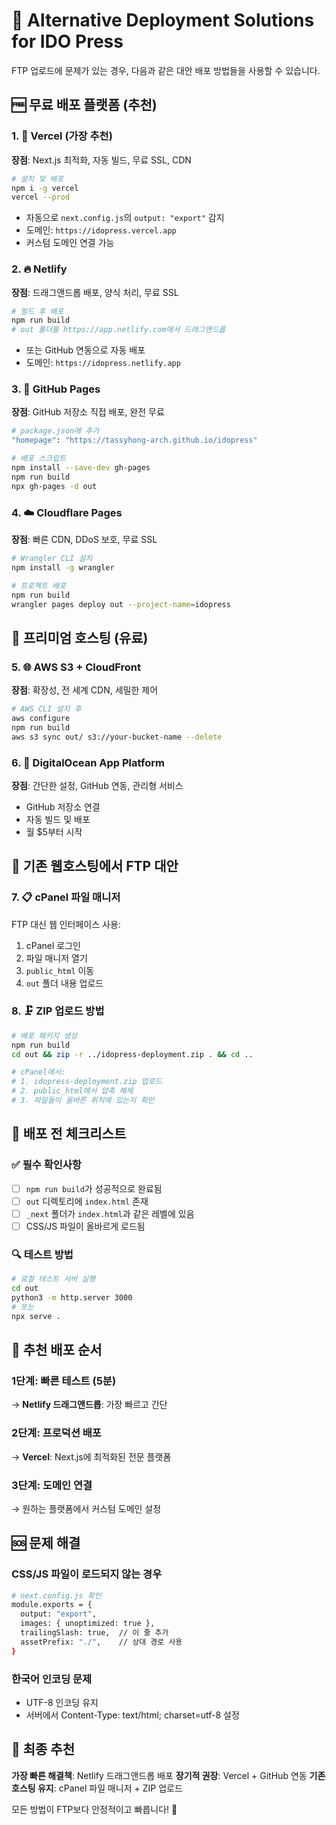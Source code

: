 # 🚀 Alternative Deployment Solutions for IDO Press

FTP 업로드에 문제가 있는 경우, 다음과 같은 대안 배포 방법들을 사용할 수 있습니다.

## 🆓 무료 배포 플랫폼 (추천)

### 1. 🌟 Vercel (가장 추천)
**장점**: Next.js 최적화, 자동 빌드, 무료 SSL, CDN
```bash
# 설치 및 배포
npm i -g vercel
vercel --prod
```
- 자동으로 `next.config.js`의 `output: "export"` 감지
- 도메인: `https://idopress.vercel.app`
- 커스텀 도메인 연결 가능

### 2. 🔥 Netlify
**장점**: 드래그앤드롭 배포, 양식 처리, 무료 SSL
```bash
# 빌드 후 배포
npm run build
# out 폴더를 https://app.netlify.com에서 드래그앤드롭
```
- 또는 GitHub 연동으로 자동 배포
- 도메인: `https://idopress.netlify.app`

### 3. 📄 GitHub Pages
**장점**: GitHub 저장소 직접 배포, 완전 무료
```bash
# package.json에 추가
"homepage": "https://tassyhong-arch.github.io/idopress"

# 배포 스크립트
npm install --save-dev gh-pages
npm run build
npx gh-pages -d out
```

### 4. ☁️ Cloudflare Pages
**장점**: 빠른 CDN, DDoS 보호, 무료 SSL
```bash
# Wrangler CLI 설치
npm install -g wrangler

# 프로젝트 배포
npm run build
wrangler pages deploy out --project-name=idopress
```

## 🏢 프리미엄 호스팅 (유료)

### 5. 🌐 AWS S3 + CloudFront
**장점**: 확장성, 전 세계 CDN, 세밀한 제어
```bash
# AWS CLI 설치 후
aws configure
npm run build
aws s3 sync out/ s3://your-bucket-name --delete
```

### 6. 🔵 DigitalOcean App Platform
**장점**: 간단한 설정, GitHub 연동, 관리형 서비스
- GitHub 저장소 연결
- 자동 빌드 및 배포
- 월 $5부터 시작

## 🔧 기존 웹호스팅에서 FTP 대안

### 7. 📋 cPanel 파일 매니저
FTP 대신 웹 인터페이스 사용:
1. cPanel 로그인
2. 파일 매니저 열기
3. `public_html` 이동
4. `out` 폴더 내용 업로드

### 8. 🗜️ ZIP 업로드 방법
```bash
# 배포 패키지 생성
npm run build
cd out && zip -r ../idopress-deployment.zip . && cd ..

# cPanel에서:
# 1. idopress-deployment.zip 업로드
# 2. public_html에서 압축 해제
# 3. 파일들이 올바른 위치에 있는지 확인
```

## 🚦 배포 전 체크리스트

### ✅ 필수 확인사항
- [ ] `npm run build`가 성공적으로 완료됨
- [ ] `out` 디렉토리에 `index.html` 존재
- [ ] `_next` 폴더가 `index.html`과 같은 레벨에 있음
- [ ] CSS/JS 파일이 올바르게 로드됨

### 🔍 테스트 방법
```bash
# 로컬 테스트 서버 실행
cd out
python3 -m http.server 3000
# 또는
npx serve .
```

## 🎯 추천 배포 순서

### 1단계: 빠른 테스트 (5분)
→ **Netlify 드래그앤드롭**: 가장 빠르고 간단

### 2단계: 프로덕션 배포
→ **Vercel**: Next.js에 최적화된 전문 플랫폼

### 3단계: 도메인 연결
→ 원하는 플랫폼에서 커스텀 도메인 설정

## 🆘 문제 해결

### CSS/JS 파일이 로드되지 않는 경우
```bash
# next.config.js 확인
module.exports = {
  output: "export",
  images: { unoptimized: true },
  trailingSlash: true,  // 이 줄 추가
  assetPrefix: "./",    // 상대 경로 사용
}
```

### 한국어 인코딩 문제
- UTF-8 인코딩 유지
- 서버에서 Content-Type: text/html; charset=utf-8 설정

## 🌟 최종 추천

**가장 빠른 해결책**: Netlify 드래그앤드롭 배포
**장기적 권장**: Vercel + GitHub 연동
**기존 호스팅 유지**: cPanel 파일 매니저 + ZIP 업로드

모든 방법이 FTP보다 안정적이고 빠릅니다! 🚀